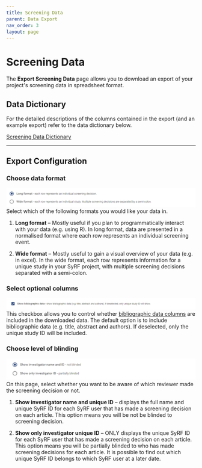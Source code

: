 ```yaml
---
title: Screening Data
parent: Data Export
nav_order: 3
layout: page
---
```


# Screening Data

The **Export Screening Data** page allows you to download an export of your project's screening data in spreadsheet format.

## Data Dictionary

For the detailed descriptions of the columns contained in the export (and an example export) refer to the data dictionary below.

[Screening Data Dictionary](data-dictionary/screening.html)

---

## Export Configuration

### Choose data format

![Screenshot: Choose data format](figs/choose_data_format-screening.png)
Select which of the following formats you would like your data in.

1. **Long format** – Mostly useful if you plan to programmatically interact with your data (e.g. using R). In long format, data are presented in a normalised format where each row represents an individual screening event.

2. **Wide format** – Mostly useful to gain a visual overview of your data (e.g. in excel). In the wide format, each row represents information for a unique study in your SyRF project, with multiple screening decisions separated with a semi-colon.

### Select optional columns

![Screenshot: Optional columns](figs/select_optional_columns.png)
This checkbox allows you to control whether [bibliographic data columns](data-dictionary/bibliographic.html) are included in the downloaded data. The default option is to include bibliographic data (e.g. title, abstract and authors). If deselected, only the unique study ID will be included.

### Choose level of blinding

![Screenshot: Choose level of blinding](figs/blinding_level.png)
On this page, select whether you want to be aware of which reviewer made the screening decision or not.

1. **Show investigator name and unique ID** – displays the full name and unique SyRF ID for each SyRF user that has made a screening decision on each article. This option means you will be not be blinded to screening decision.

2. **Show only investigator unique ID** – ONLY displays the unique SyRF ID for each SyRF user that has made a screening decision on each article. This option means you will be partially blinded to who has made screening decisions for each article. It is possible to find out which unique SyRF ID belongs to which SyRF user at a later date.
